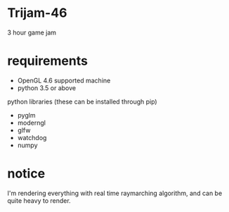 # Trijam-46
3 hour game jam


# requirements
* OpenGL 4.6 supported machine
* python 3.5 or above

python libraries (these can be installed through pip)
* pyglm
* moderngl
* glfw
* watchdog
* numpy


# notice
I'm rendering everything with real time raymarching algorithm, and can be quite heavy to render.
